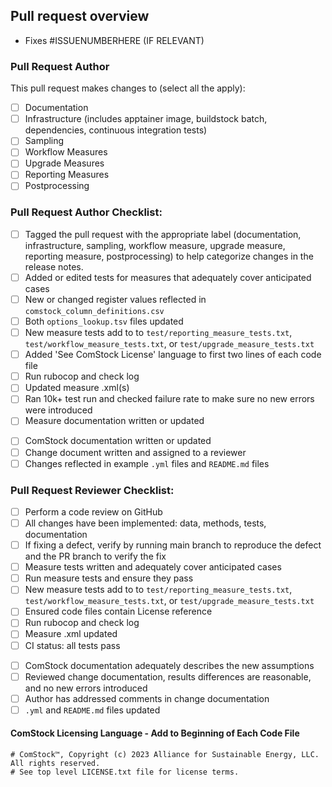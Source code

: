 Pull request overview
---------------------
<!--- DESCRIBE PURPOSE OF THIS PULL REQUEST -->
 - Fixes #ISSUENUMBERHERE (IF RELEVANT)

### Pull Request Author
This pull request makes changes to (select all the apply):
 - [ ] Documentation
 - [ ] Infrastructure (includes apptainer image, buildstock batch, dependencies, continuous integration tests)
 - [ ] Sampling
 - [ ] Workflow Measures
 - [ ] Upgrade Measures
 - [ ] Reporting Measures
 - [ ] Postprocessing

### Pull Request Author Checklist:
<!--- Base checklist. Remove list items that do no apply. -->
 - [ ] Tagged the pull request with the appropriate label (documentation, infrastructure, sampling, workflow measure, upgrade measure, reporting measure, postprocessing) to help categorize changes in the release notes.
 - [ ] Added or edited tests for measures that adequately cover anticipated cases
 - [ ] New or changed register values reflected in `comstock_column_definitions.csv`
 - [ ] Both `options_lookup.tsv` files updated
 - [ ] New measure tests add to to `test/reporting_measure_tests.txt`, `test/workflow_measure_tests.txt`, or `test/upgrade_measure_tests.txt`
 - [ ] Added 'See ComStock License' language to first two lines of each code file
 - [ ] Run rubocop and check log
 - [ ] Updated measure .xml(s)
 - [ ] Ran 10k+ test run and checked failure rate to make sure no new errors were introduced
 - [ ] Measure documentation written or updated
<!--- Additional items for core changes. -->
 - [ ] ComStock documentation written or updated
 - [ ] Change document written and assigned to a reviewer
 - [ ] Changes reflected in example `.yml` files and `README.md` files

### Pull Request Reviewer Checklist:
<!--- Base checklist. Remove list items that do no apply. -->
 - [ ] Perform a code review on GitHub
 - [ ] All changes have been implemented: data, methods, tests, documentation
 - [ ] If fixing a defect, verify by running main branch to reproduce the defect and the PR branch to verify the fix
 - [ ] Measure tests written and adequately cover anticipated cases
 - [ ] Run measure tests and ensure they pass
 - [ ] New measure tests add to to `test/reporting_measure_tests.txt`, `test/workflow_measure_tests.txt`, or `test/upgrade_measure_tests.txt`
 - [ ] Ensured code files contain License reference
 - [ ] Run rubocop and check log
 - [ ] Measure .xml updated
 - [ ] CI status: all tests pass
<!--- Additional items for core changes. -->
 - [ ] ComStock documentation adequately describes the new assumptions
 - [ ] Reviewed change documentation, results differences are reasonable, and no new errors introduced
 - [ ] Author has addressed comments in change documentation
 - [ ] `.yml` and `README.md` files updated

#### ComStock Licensing Language - Add to Beginning of Each Code File
```
# ComStock™, Copyright (c) 2023 Alliance for Sustainable Energy, LLC. All rights reserved.
# See top level LICENSE.txt file for license terms.
```
